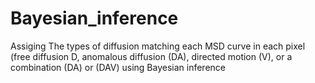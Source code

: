 # Bayesian_inference
Assiging The types of diffusion matching each MSD curve in each pixel (free diffusion D, anomalous diffusion (DA), directed motion (V), or a combination (DA) or (DAV) using Bayesian inference 

